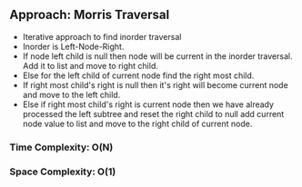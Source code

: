 ## Approach: Morris Traversal
* Iterative approach to find inorder traversal
* Inorder is Left-Node-Right.
* If node left child is null then node will be current in the inorder traversal. Add it to list and move to right child.
* Else for the left child of current node find the right most child.
* If right most child's right is null then it's right will become current node and move to the left child.
* Else if right most child's right is current node then we have already processed the left subtree and reset the right child to null add current node value to list and move to the right child of current node.
​
### Time Complexity: O(N)
### Space Complexity: O(1)